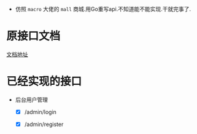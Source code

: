

- 仿照 `macro` 大佬的 `mall` 商城.用Go重写api.不知道能不能实现.干就完事了.

# 原接口文档

[文档地址](http://admin-api.macrozheng.com/swagger-ui.html#/)

# 已经实现的接口

- 后台用户管理
    - [x] /admin/login
    - [x] /admin/register

